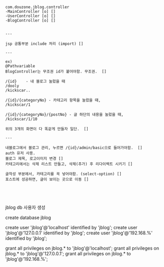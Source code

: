 ```


com.douzone.jblog.controller
-MainController [o]	[]
-UserController	[o]	[]
-BlogController	[o]	[]


---

jsp 공통부분 include 처리 (import) []

---

ex) 
@Pathvariable
BlogController는 무조권 id가 붙어야함. 무조권.  []

/{id}	 - 내 블로그 눌렀을 때 
/dooly
/kickscar..

/{id}/{categoryNo} - 카테고리 항목을 눌렀을 때, 
/kickscar/1

/{id}/{categoryNo}/{postNo} - 글 하단의 내용을 눌렀을 때, 
/kickscar/1/10

위의 3개의 화면이 다 똑같게 만들자 일단.  []

---

내블로그에서 블로그 관리, 누르면 /{id}/admin/basic으로 들어가야함.  []
auth 유저 사용. 
블로그 제목, 로고이미지 변경 []
카테고리에서는 삭제 리스트 만들고, 삭제(추가) 후 리다이렉트 시키기 []

글작성 부분에서, 카테고리를 꼭 넣어야함. (select-option) []
포스트에 성공하면, 글이 보이는 곳으로 이동 []





````
jblog db 사용자 생성

create database jblog

create user 'jblog'@'localhost' identified by 'jblog';
create user 'jblog'@'127.0.0.1' identified by 'jblog';
create user 'jblog'@'192.168.%' identified by 'jblog';

grant all privileges on jblog.* to 'jblog'@'localhost';
grant all privileges on jblog.* to 'jblog'@'127.0.0.1';
grant all privileges on jblog.* to 'jblog'@'192.168.%';

